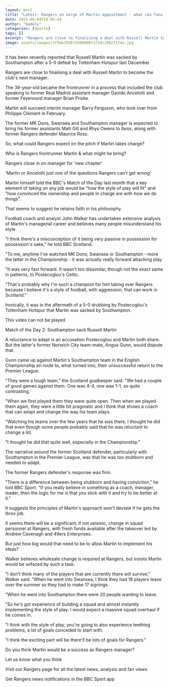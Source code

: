 ```yaml
---
layout: post
title: "Latest: Rangers on verge of Martin appointment - what can fans expect?"
date: 2025-06-04T19:05:44
author: "badely"
categories: [Sports]
tags: []
excerpt: "Rangers are close to finalising a deal with Russell Martin to become the club's next manager."
image: assets/images/3f9a635567d3660007373dc1862f1f4a.jpg
---
```


It has been recently reported that Russell Martin was sacked by Southampton after a 5-0 defeat by Tottenham Hotspur last December

Rangers are close to finalising a deal with Russell Martin to become the club's next manager.

The 39-year-old became the frontrunner in a process that included the club speaking to former Real Madrid assistant manager Davide Ancelotti and former Feyenoord manager Brian Priske.

Martin will succeed interim manager Barry Ferguson, who took over from Philippe Clement in February.

The former MK Dons, Swansea and Southampton manager is expected to bring his former assistants Matt Gill and Rhys Owens to Ibrox, along with former Rangers defender Maurice Ross.

So, what could Rangers expect on the pitch if Martin takes charge?

Who is Rangers frontrunner Martin & what might he bring?

Rangers close in on manager for 'new chapter'

'Martin or Ancelotti just one of the questions Rangers can't get wrong'

Martin himself told the BBC's Match of the Day last month that a key element of taking on any job would be "how the style of play will fit" and "how convinced the ownership and people in charge are with how we do things".

That seems to suggest he retains faith in his philosophy.

Football coach and analyst John Walker has undertaken extensive analysis of Martin's managerial career and believes many people misunderstand his style.

"I think there's a misconception of it being very passive in possession for possession's sake," he told BBC Scotland.

"To me, anytime I've watched MK Dons, Swansea or Southampton - more the latter  in the Championship - it was actually really forward attacking play. 

"It was very fast forward. It wasn't too dissimilar, though not the exact same in patterns, to Postecoglou's Celtic. 

"That's probably why I'm such a champion for him taking over Rangers because I believe it's a style of football, with aggression, that can work in Scotland."

Ironically, it was in the aftermath of a 5-0 drubbing by Postecoglou's Tottenham Hotspur that Martin was sacked by Southampton. 

This video can not be played

Match of the Day 2: Southampton sack Russell Martin

A reluctance to adapt is an accusation Postecoglou and Martin both share. But the latter's former Norwich City team-mate, Angus Gunn, would dispute that.

Gunn came up against Martin's Southampton team in the English Championship en route to, what turned into, their unsuccessful return to the Premier League.

"They were a tough team," the Scotland goalkeeper said. "We had a couple of good games against them. One was 4-4, one was 1-1, so quite contrasting.

"When we first played them they were quite open. Then when we played them again, they were a little bit pragmatic and I think that shows a coach that can adapt and change the way his team plays. 

"Watching his teams over the few years that he was there, I thought he did that even though some people probably said that he was reluctant to change a lot. 

"I thought he did that quite well, especially in the Championship."

The narrative around the former Scotland defender, particularly with Southampton in the Premier League, was that he was too stubborn and needed to adapt. 

The former Rangers defender's response was firm. 

"There is a difference between being stubborn and having conviction," he told BBC Sport. "If you really believe in something as a coach, manager, leader, then the logic for me is that you stick with it and try to be better at it."

It suggests the principles of Martin's approach won't deviate if he gets the Ibrox job.

It seems there will be a significant, if not seismic, change in squad personnel at Rangers, with fresh funds available after the takeover led by Andrew Cavenagh and 49ers Enterprises.  

But just how big would that need to be to allow Martin to implement his ideas?

Walker believes wholesale change is required at Rangers, but insists Martin would be unfazed by such a task.

"I don't think many of the players that are currently there will survive," Walker said. "When he went into Swansea, I think they had 18 players leave over the summer so they had to make 17 signings.

"When he went into Southampton there were 20 people wanting to leave. 

"So he's got experience of building a squad and almost instantly implementing the style of play. I would expect a massive squad overhaul if he comes in.

"I think with the style of play, you're going to also experience teething problems, a lot of goals conceded to start with. 

"I think the exciting part will be there'll be lots of goals for Rangers." 

Do you think Martin would be a success as Rangers manager?

Let us know what you think

Visit our Rangers page for all the latest news, analysis and fan views

Get Rangers news notifications in the BBC Sport app


